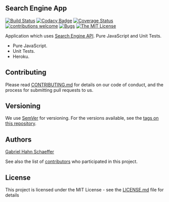## Search Engine App

[![Build Status](https://travis-ci.com/gabriel-hahn/search-engine-app.svg?branch=master)](https://travis-ci.com/gabriel-hahn/search-engine-app) [![Codacy Badge](https://api.codacy.com/project/badge/Grade/75fd39edf8574cc5a9b7d5dc5efa7533)](https://www.codacy.com/app/gabriel_hahn/search-engine-app?utm_source=github.com&amp;utm_medium=referral&amp;utm_content=gabriel-hahn/search-engine-app&amp;utm_campaign=Badge_Grade) [![Coverage Status](https://coveralls.io/repos/github/gabriel-hahn/search-engine-app/badge.svg?branch=master)](https://coveralls.io/github/gabriel-hahn/search-engine-app?branch=master) [![contributions welcome](https://img.shields.io/badge/contributions-welcome-brightgreen.svg?style=flat)](https://github.com/gabriel-hahn/search-engine-app/pulls) [![Bugs](https://img.shields.io/github/issues/gabriel-hahn/search-engine-app/bug.svg)](https://github.com/gabriel-hahn/search-engine-app/issues?utf8=?&q=is%3Aissue+is%3Aopen+label%3Abug) [![The MIT License](https://img.shields.io/badge/license-MIT-blue.svg?style=flat-square)](http://opensource.org/licenses/MIT)

Application which uses [Search Engine API](https://github.com/gabriel-hahn/search-engine). Pure JavaScript and Unit Tests.

- Pure JavaScript.
- Unit Tests.
- Heroku.

## Contributing

Please read [CONTRIBUTING.md](https://gist.github.com/PurpleBooth/b24679402957c63ec426) for details on our code of conduct, and the process for submitting pull requests to us.

## Versioning

We use [SemVer](http://semver.org/) for versioning. For the versions available, see the [tags on this repository](https://github.com/search-engine-app/tags).

## Authors

[Gabriel Hahn Schaeffer](https://github.com/gabriel-hahn/)

See also the list of [contributors](https://github.com/gabriel-hahn/search-engine-app/contributors) who participated in this project.

## License

This project is licensed under the MIT License - see the [LICENSE.md](LICENSE.md) file for details
